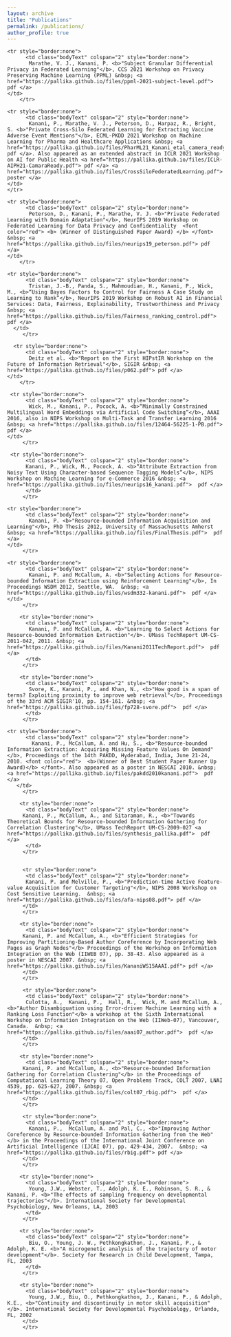 ```yaml
---
layout: archive
title: "Publications"
permalink: /publications/
author_profile: true
---
```

<table style="border-collapse: collapse; border: none">
	
	<tr style="border:none">
          <td class="bodyText" colspan="2" style="border:none"> 
           Marathe, V. J., Kanani, P. <b>"Subject Granular Differential Privacy in Federated Learning"</b>, CCS 2021 Workshop on Privacy Preserving Machine Learning (PPML) &nbsp; <a href="https://pallika.github.io/files/ppml-2021-subject-level.pdf"> pdf </a> 
	</td>
        </tr> 
	
	<tr style="border:none">
          <td class="bodyText" colspan="2" style="border:none"> 
           Kanani, P., Marathe, V. J., Peterson, D., Harpaz, R., Bright, S. <b>"Private Cross-Silo Federated Learning for Extracting Vaccine Adverse Event Mentions"</b>, ECML-PKDD 2021 Workshop on Machine Learning for Pharma and Healthcare Applications &nbsp; <a href="https://pallika.github.io/files/PharML21_Kanani_etal_camera_ready.pdf"> pdf </a>. Also appeared as an extended abstract in ICLR 2021 Workshop on AI for Public Health <a href="https://pallika.github.io/files/ICLR-AIPH21-CamaraReady.pdf"> pdf </a> <a href="https://pallika.github.io/files/CrossSiloFederatedLearning.pdf"> poster </a> 
	</td>
	</tr>
	
	<tr style="border:none">
          <td class="bodyText" colspan="2" style="border:none"> 
           Peterson, D., Kanani, P., Marathe, V. J. <b>"Private Federated Learning with Domain Adaptation"</b>, NeurIPS 2019 Workshop on Federated Learning for Data Privacy and Confidentiality  <font color="red"> <b> (Winner of Distinguished Paper Award) </b> </font> &nbsp; <a href="https://pallika.github.io/files/neurips19_peterson.pdf"> pdf </a> 
	</td>
        </tr> 
	 
	<tr style="border:none">
          <td class="bodyText" colspan="2" style="border:none"> 
           Tristan, J.-B., Panda, S., Mahmoudian, H., Kanani, P., Wick, M., <b>“Using Bayes Factors to Control for Fairness A Case Study on Learning to Rank”</b>, NeurIPS 2019 Workshop on Robust AI in Financial Services: Data, Fairness, Explainability, Trustworthiness and Privacy  &nbsp; <a href="https://pallika.github.io/files/Fairness_ranking_control.pdf">  pdf </a>    
	  </td>
         </tr> 
	 
	  <tr style="border:none">
          <td class="bodyText" colspan="2" style="border:none"> 
           Deitz et al. <b>"Report on the First HIPstIR Workshop on the Future of Information Retrieval"</b>, SIGIR &nbsp; <a href="https://pallika.github.io/files/p062.pdf"> pdf </a> 
	</td>
        </tr> 
	 
	 <tr style="border:none">
          <td class="bodyText" colspan="2" style="border:none"> 
           Wick, M., Kanani, P., Pocock, A. <b>“Minimally Constrained Multilingual Word Embeddings via Artificial Code Switching”</b>, AAAI 2016, also in NIPS Workshop on Multi-Task and Transfer Learning 2016 &nbsp; <a href="https://pallika.github.io/files/12464-56225-1-PB.pdf">  pdf </a>   
	</td>
         </tr> 
	 
	 <tr style="border:none">
          <td class="bodyText" colspan="2" style="border:none"> 
          Kanani, P., Wick, M., Pocock, A. <b>“Attribute Extraction from Noisy Text Using Character-based Sequence Tagging Models”</b>, NIPS Workshop on Machine Learning for e-Commerce 2016 &nbsp; <a href="https://pallika.github.io/files/neurips16_kanani.pdf">  pdf </a> 
		  </td>
         </tr> 
	
	<tr style="border:none">
          <td class="bodyText" colspan="2" style="border:none"> 
           Kanani, P. <b>"Resource-bounded Information Acquisition and Learning"</b>, PhD Thesis 2012, University of Massachusetts Amherst &nbsp; <a href="https://pallika.github.io/files/FinalThesis.pdf">  pdf </a>   
	</td>
         </tr> 
		
	<tr style="border:none">
          <td class="bodyText" colspan="2" style="border:none"> 
           Kanani, P. and McCallum, A. <b>"Selecting Actions for Resource-bounded Information Extraction using Reinforcement Learning"</b>, In Proceedings WSDM 2012, Seattle, WA.  &nbsp; <a href="https://pallika.github.io/files/wsdm332-kanani.pdf">  pdf </a>   
	</td>
         </tr> 
		 
		<tr style="border:none">
          <td class="bodyText" colspan="2" style="border:none"> 
           Kanani, P. and McCallum, A. <b>"Learning to Select Actions for Resource-bounded Information Extraction"</b>. UMass TechReport UM-CS-2011-042, 2011. &nbsp; <a href="https://pallika.github.io/files/Kanani2011TechReport.pdf">  pdf </a>
		  </td>
         </tr> 
		
		<tr style="border:none">
          <td class="bodyText" colspan="2" style="border:none"> 
           Svore, K., Kanani, P., and Khan, N., <b>"How good is a span of terms? Exploiting proximity to improve web retrieval"</b>, Proceedings of the 33rd ACM SIGIR'10, pp. 154-161. &nbsp; <a href="https://pallika.github.io/files/fp728-svore.pdf">  pdf </a> 
		  </td>
         </tr> 
		
	<tr style="border:none">
          <td class="bodyText" colspan="2" style="border:none"> 
            Kanani, P., McCallum, A. and Hu, S., <b>"Resource-bounded Information Extraction: Acquiring Missing Feature Values On Demand"</b>, Proceedings of the 14th PAKDD, Hyderabad, India, June 21-24, 2010. <font color="red">  <b>(Winner of Best Student Paper Runner Up Award)</b> </font>. Also appeared as a poster in NESCAI 2010. &nbsp; <a href="https://pallika.github.io/files/pakdd2010kanani.pdf">  pdf </a>  
	   </td>
         </tr> 
		 
        <tr style="border:none">
          <td class="bodyText" colspan="2" style="border:none"> 
         Kanani, P., McCallum, A., and Sitaraman, R., <b>"Towards Theoretical Bounds for Resource-bounded Information Gathering for Correlation Clustering"</b>, UMass TechReport UM-CS-2009-027 <a href="https://pallika.github.io/files/synthesis_pallika.pdf">  pdf </a>   
          </td>
         </tr> 
        
     
         <tr style="border:none">
          <td class="bodyText" colspan="2" style="border:none"> 
          Kanani, P. and Melville, P., <b>"Prediction-time Active Feature-value Acquisition for Customer Targeting"</b>, NIPS 2008 Workshop on Cost Sensitive Learning.  &nbsp; <a href="https://pallika.github.io/files/afa-nips08.pdf"> pdf </a> 
         </td>
         </tr> 
        
        <tr style="border:none">
          <td class="bodyText" colspan="2" style="border:none"> 
         Kanani, P. and McCallum, A., <b>"Efficient Strategies for Improving Partitioning-Based Author Coreference by Incorporating Web Pages as Graph Nodes"</b> Proceedings of the Workshop on Information Integration on the Web (IIWEB 07), pp. 38-43. Also appeared as a poster in NESCAI 2007. &nbsp; <a href="https://pallika.github.io/files/KananiWS15AAAI.pdf"> pdf </a>  
         </td>
         </tr>
         
         <tr style="border:none">
          <td class="bodyText" colspan="2" style="border:none"> 
          Culotta, A.,  Kanani, P.,  Hall, R.,  Wick, M. and McCallum, A., <b>"Author Disambiguation using Error-driven Machine Learning with a Ranking Loss Function"</b> a workshop at the Sixth International Workshop on Information Integration on the Web (IIWeb-07), Vancouver, Canada.  &nbsp; <a href="https://pallika.github.io/files/aaai07_author.pdf">  pdf </a> 
         </td>
         </tr>
         
        <tr style="border:none">
          <td class="bodyText" colspan="2" style="border:none"> 
         Kanani, P. and McCallum, A., <b>"Resource-bounded Information Gathering for Correlation Clustering"</b> in the Proceedings of Computational Learning Theory 07, Open Problems Track, COLT 2007, LNAI 4539, pp. 625-627, 2007. &nbsp; <a href="https://pallika.github.io/files/colt07_rbig.pdf">  pdf </a>   
         </td>
         </tr>
         
         <tr style="border:none">
          <td class="bodyText" colspan="2" style="border:none"> 
           Kanani, P.,  McCallum, A. and Pal, C., <b>"Improving Author Coreference by Resource-bounded Information Gathering from the Web"</b> in the Proceedings of the International Joint Conference on Artificial Intelligence (IJCAI 07), pp. 429-434, 2007.  &nbsp; <a href="https://pallika.github.io/files/rbig.pdf"> pdf </a>    
         </td>
         </tr>
        
		<tr style="border:none">
          <td class="bodyText" colspan="2" style="border:none"> 
           Young, J.W., Webster, T., Adolph, K. E., Robinson, S. R., & Kanani, P. <b>"The effects of sampling frequency on developmental trajectories"</b>. International Society for Developmental Psychobiology, New Orleans, LA, 2003
		  </td>
         </tr> 
		 
		<tr style="border:none">
          <td class="bodyText" colspan="2" style="border:none"> 
           Biu, O., Young, J. W., Pethkongkathon, J., Kanani, P., & Adolph, K. E. <b>"A microgenetic analysis of the trajectory of motor development"</b>. Society for Research in Child Development, Tampa, FL, 2003
		  </td>
         </tr> 
		 
		<tr style="border:none">
          <td class="bodyText" colspan="2" style="border:none"> 
           Young, J.W., Biu, O., Pethkongkathon, J., Kanani, P., & Adolph, K.E., <b>"Continuity and discontinuity in motor skill acquisition"</b>. International Society for Developmental Psychobiology, Orlando, FL, 2002
		 </td>
         </tr> 



